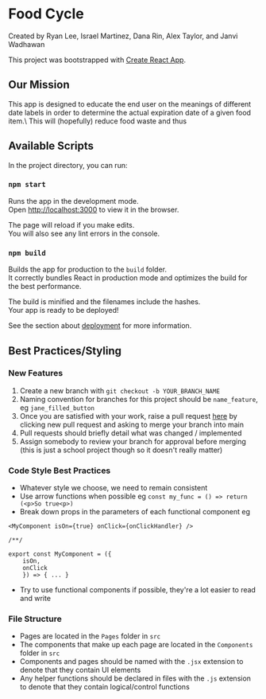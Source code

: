 # Food Cycle

Created by Ryan Lee, Israel Martinez, Dana Rin, Alex Taylor, and Janvi Wadhawan

This project was bootstrapped with [Create React App](https://github.com/facebook/create-react-app).

## Our Mission

This app is designed to educate the end user on the meanings of different date labels in order to determine the actual expiration date of a given food item.\ 
This will (hopefully) reduce food waste and thus 

## Available Scripts

In the project directory, you can run:

### `npm start`

Runs the app in the development mode.\
Open [http://localhost:3000](http://localhost:3000) to view it in the browser.

The page will reload if you make edits.\
You will also see any lint errors in the console.

### `npm build`

Builds the app for production to the `build` folder.\
It correctly bundles React in production mode and optimizes the build for the best performance.

The build is minified and the filenames include the hashes.\
Your app is ready to be deployed!

See the section about [deployment](https://facebook.github.io/create-react-app/docs/deployment) for more information.

## Best Practices/Styling

### New Features

1. Create a new branch with `git checkout -b YOUR_BRANCH_NAME`
2. Naming convention for branches for this project should be `name_feature`, eg `jane_filled_button`
3. Once you are satisfied with your work, raise a pull request [here](https://github.com/UW-INFO442-AU21/group1-jeremys-goats/pulls) by clicking new pull request and asking to merge your branch into main
4. Pull requests should briefly detail what was changed / implemented
5. Assign somebody to review your branch for approval before merging (this is just a school project though so it doesn't really matter)

### Code Style Best Practices
- Whatever style we choose, we need to remain consistent
- Use arrow functions when possible eg `const my_func = () => return (<p>So true<p>)`
- Break down props in the parameters of each functional component eg

```
<MyComponent isOn={true} onClick={onClickHandler} />

/**/

export const MyComponent = ({
	isOn,
	onClick
	}) => { ... }
```

- Try to use functional components if possible, they're a lot easier to read and write

### File Structure

- Pages are located in the `Pages` folder in `src`
- The components that make up each page are located in the `Components` folder in `src`
- Components and pages should be named with the `.jsx` extension to denote that they contain UI elements
- Any helper functions should be declared in files with the `.js` extension to denote that they contain logical/control functions